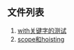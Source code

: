 ## 文件列表
1. [with关键字的测试](https://github.com/BruceYuj/Basic-JavaScript/blob/master/with_expression.html)
2. [scope和hoisting](https://github.com/BruceYuj/Basic-JavaScript/blob/master/scope-test/scope.html)